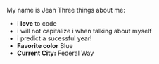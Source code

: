 My name is Jean
Three things about me:
* i **love** to code
* i will not capitalize i when talking about myself
* i predict a sucessful year!
* **Favorite color** Blue
* **Current City:** Federal Way
